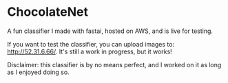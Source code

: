 # ChocolateNet
A fun classifier I made with fastai, hosted on AWS, and is live for testing.

If you want to test the classifier, you can upload images to: http://52.31.6.66/.
It's still a work in progress, but it works!

Disclaimer: this classifier is by no means perfect, and I worked on it as long as I enjoyed doing so.
